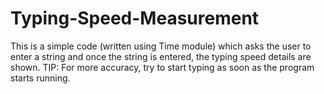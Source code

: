 # Typing-Speed-Measurement
This is a simple code (written using Time module) which asks the user to enter a string and once the string is entered, the typing speed details are shown.
TIP: For more accuracy, try to start typing as soon as the program starts running.
